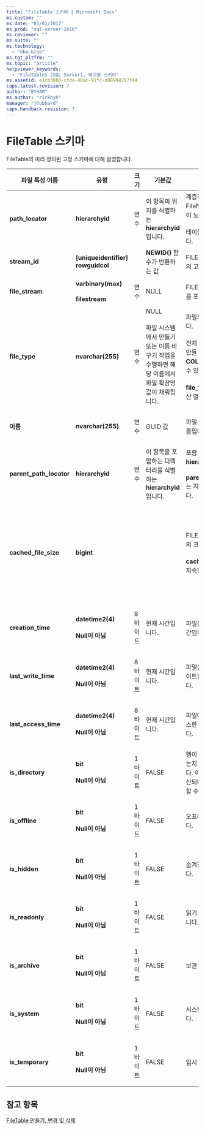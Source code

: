 ```yaml
---
title: "FileTable 스키마 | Microsoft Docs"
ms.custom: ""
ms.date: "03/01/2017"
ms.prod: "sql-server-2016"
ms.reviewer: ""
ms.suite: ""
ms.technology: 
  - "dbe-blob"
ms.tgt_pltfrm: ""
ms.topic: "article"
helpviewer_keywords: 
  - "FileTables [SQL Server], 테이블 스키마"
ms.assetid: e1cb3880-cfda-40ac-91fc-d08998287f44
caps.latest.revision: 7
author: "BYHAM"
ms.author: "rickbyh"
manager: "jhubbard"
caps.handback.revision: 7
---
```

# FileTable 스키마
  FileTable의 미리 정의된 고정 스키마에 대해 설명합니다.  
  
|파일 특성 이름|유형|크기|기본값|설명|파일 시스템 접근성|  
|-------------------------|----------|----------|-------------|-----------------|-------------------------------|  
|**path_locator**|**hierarchyid**|변수|이 항목의 위치를 식별하는 **hierarchyid** 입니다.|계층적 FileNamespace에서 이 노드의 위치입니다.<br /><br /> 테이블의 기본 키입니다.|Windows 경로 값을 설정하여 만들고 수정할 수 있습니다.|  
|**stream_id**|**[uniqueidentifier] rowguidcol**||**NEWID()** 함수가 반환하는 값|FILESTREAM 데이터의 고유 ID입니다.|이 오류에는 이 작업을 적용할 수 없습니다.|  
|**file_stream**|**varbinary(max)**<br /><br /> **filestream**|변수|NULL|FILESTREAM 데이터를 포함합니다.|이 오류에는 이 작업을 적용할 수 없습니다.|  
|**file_type**|**nvarchar(255)**|변수|NULL<br /><br /> 파일 시스템에서 만들기 또는 이름 바꾸기 작업을 수행하면 해당 이름에서 파일 확장명 값이 채워집니다.|파일의 유형을 나타냅니다.<br /><br /> 전체 텍스트 인덱스를 만들 때 이 열을 **TYPE COLUMN**으로 사용할 수 있습니다.<br /><br /> **file_type**은 지속형 계산 열입니다.|자동으로 계산되며, 수동으로 설정할 수 없습니다.|  
|**이름**|**nvarchar(255)**|변수|GUID 값|파일 또는 디렉터리 이름입니다.|Windows API를 사용하여 만들거나 수정할 수 있습니다.|  
|**parent_path_locator**|**hierarchyid**|변수|이 항목을 포함하는 디렉터리를 식별하는 **hierarchyid** 입니다.|포함 디렉터리의 **hierarchyid** 입니다.<br /><br /> **parent_path_locator**는 지속형 계산 열입니다.|자동으로 계산되며, 수동으로 설정할 수 없습니다.|  
|**cached_file_size**|**bigint**|||FILESTREAM 데이터의 크기(바이트)입니다.<br /><br /> **cached_file_size**는 지속형 계산 열입니다.|캐시된 파일 크기는 자동으로 최신 상태로 업데이트되지만 특수한 상황에서는 동기화되지 않을 수 있습니다. 정확한 크기를 계산하려면 **DATALENGTH()** 함수를 사용하세요.|  
|**creation_time**|**datetime2(4)**<br /><br /> **Null이 아님**|8바이트|현재 시간입니다.|파일을 만든 날짜와 시간입니다.|자동으로 계산되며, Windows API를 사용하여 설정할 수도 있습니다.|  
|**last_write_time**|**datetime2(4)**<br /><br /> **Null이 아님**|8바이트|현재 시간입니다.|파일을 마지막으로 업데이트한 날짜와 시간입니다.|자동으로 계산되며, Windows API를 사용하여 설정할 수도 있습니다.|  
|**last_access_time**|**datetime2(4)**<br /><br /> **Null이 아님**|8바이트|현재 시간입니다.|파일에 마지막으로 액세스한 날짜와 시간입니다.|자동으로 계산되며, Windows API를 사용하여 설정할 수도 있습니다.|  
|**is_directory**|**bit**<br /><br /> **Null이 아님**|1바이트|FALSE|행이 디렉터리를 나타내는지 여부를 표시합니다. 이 값은 자동으로 계산되며, 수동으로 설정할 수 없습니다.|자동으로 계산되며, 수동으로 설정할 수 없습니다.|  
|**is_offline**|**bit**<br /><br /> **Null이 아님**|1바이트|FALSE|오프라인 파일 특성입니다.|자동으로 계산되며, Windows API를 사용하여 설정할 수도 있습니다.|  
|**is_hidden**|**bit**<br /><br /> **Null이 아님**|1바이트|FALSE|숨겨진 파일 특성입니다.|자동으로 계산되며, Windows API를 사용하여 설정할 수도 있습니다.|  
|**is_readonly**|**bit**<br /><br /> **Null이 아님**|1바이트|FALSE|읽기 전용 파일 특성입니다.|자동으로 계산되며, Windows API를 사용하여 설정할 수도 있습니다.|  
|**is_archive**|**bit**<br /><br /> **Null이 아님**|1바이트|FALSE|보관 특성입니다.|자동으로 계산되며, Windows API를 사용하여 설정할 수도 있습니다.|  
|**is_system**|**bit**<br /><br /> **Null이 아님**|1바이트|FALSE|시스템 파일 특성입니다.|자동으로 계산되며, Windows API를 사용하여 설정할 수도 있습니다.|  
|**is_temporary**|**bit**<br /><br /> **Null이 아님**|1바이트|FALSE|임시 파일 특성입니다.|자동으로 계산되며, Windows API를 사용하여 설정할 수도 있습니다.|  
  
## 참고 항목  
 [FileTable 만들기, 변경 및 삭제](../../relational-databases/blob/create-alter-and-drop-filetables.md)  
  
  